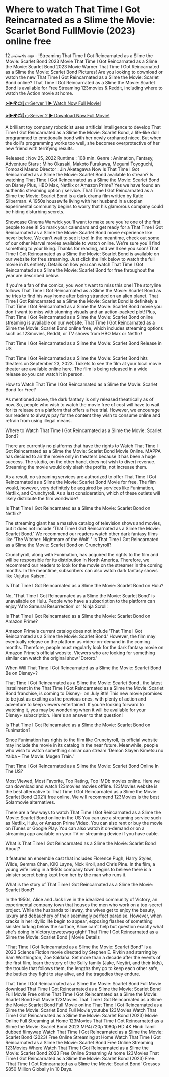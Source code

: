 # Where to watch That Time I Got Reincarnated as a Slime the Movie: Scarlet Bond FullMovie (2023) online free

12 𝓂𝒾𝓃𝓊𝓉𝑒𝓈 𝒶𝑔𝑜 - !Streaming That Time I Got Reincarnated as a Slime the Movie: Scarlet Bond 2023 Movie That Time I Got Reincarnated as a Slime the Movie: Scarlet Bond 2023 Movie Warner That Time I Got Reincarnated as a Slime the Movie: Scarlet Bond Pictures! Are you looking to download or watch the new That Time I Got Reincarnated as a Slime the Movie: Scarlet Bond online? That Time I Got Reincarnated as a Slime the Movie: Scarlet Bond is available for Free Streaming 123movies & Reddit, including where to watch the Action movie at home.

[➤►🌍📺📱👉Server 1 ► Watch Now Full Movie!](https://hotflix-32.org/en/876792/that-time-i-got-reincarnated-as-a-slime-the-movie-scarlet-bond)

[➤►🌍📺📱👉Server 2 ► Download Now Full Movie!](https://hotflix-32.org/en/876792/that-time-i-got-reincarnated-as-a-slime-the-movie-scarlet-bond)

A brilliant toy company roboticist uses artificial intelligence to develop That Time I Got Reincarnated as a Slime the Movie: Scarlet Bond, a life-like doll programmed to emotionally bond with her newly orphaned niece. But when the doll's programming works too well, she becomes overprotective of her new friend with terrifying results.

Released : Nov 25, 2022
Runtime : 108 min.
Genre : Animation, Fantasy, Adventure
Stars : Miho Okasaki, Makoto Furukawa, Megumi Toyoguchi, Tomoaki Maeno
Director : Jin Aketagawa
Now Is That Time I Got Reincarnated as a Slime the Movie: Scarlet Bond available to stream? Is watching That Time I Got Reincarnated as a Slime the Movie: Scarlet Bond on Disney Plus, HBO Max, Netflix or Amazon Prime? Yes we have found an authentic streaming option / service. That Time I Got Reincarnated as a Slime the Movie: Scarlet Bond is a dark drama film written by Katie Silberman. A 1950s housewife living with her husband in a utopian experimental community begins to worry that his glamorous company could be hiding disturbing secrets.

Showcase Cinema Warwick you'll want to make sure you're one of the first people to see it! So mark your calendars and get ready for a That Time I Got Reincarnated as a Slime the Movie: Scarlet Bond movie experience like never before. We can't wait to see it too! In the meantime, check out some of our other Marvel movies available to watch online. We're sure you'll find something to your liking. Thanks for reading, and we'll see you soon! That Time I Got Reincarnated as a Slime the Movie: Scarlet Bond is available on our website for free streaming. Just click the link below to watch the full movie in its entirety. Details on how you can watch That Time I Got Reincarnated as a Slime the Movie: Scarlet Bond for free throughout the year are described below.

If you're a fan of the comics, you won't want to miss this one! The storyline follows That Time I Got Reincarnated as a Slime the Movie: Scarlet Bond as he tries to find his way home after being stranded on an alien planet. That Time I Got Reincarnated as a Slime the Movie: Scarlet Bond is definitely a That Time I Got Reincarnated as a Slime the Movie: Scarlet Bond movie you don't want to miss with stunning visuals and an action-packed plot! Plus, That Time I Got Reincarnated as a Slime the Movie: Scarlet Bond online streaming is available on our website. That Time I Got Reincarnated as a Slime the Movie: Scarlet Bond online free, which includes streaming options such as 123movies, Reddit, or TV shows from HBO Max or Netflix!

That Time I Got Reincarnated as a Slime the Movie: Scarlet Bond Release in US

That Time I Got Reincarnated as a Slime the Movie: Scarlet Bond hits theaters on September 23, 2023. Tickets to see the film at your local movie theater are available online here. The film is being released in a wide release so you can watch it in person.

How to Watch That Time I Got Reincarnated as a Slime the Movie: Scarlet Bond for Free?

As mentioned above, the dark fantasy is only released theatrically as of now. So, people who wish to watch the movie free of cost will have to wait for its release on a platform that offers a free trial. However, we encourage our readers to always pay for the content they wish to consume online and refrain from using illegal means.

Where to Watch That Time I Got Reincarnated as a Slime the Movie: Scarlet Bond?

There are currently no platforms that have the rights to Watch That Time I Got Reincarnated as a Slime the Movie: Scarlet Bond Movie Online. MAPPA has decided to air the movie only in theaters because it has been a huge success. The studio, on the other hand, does not wish to divert revenue. Streaming the movie would only slash the profits, not increase them.

As a result, no streaming services are authorized to offer That Time I Got Reincarnated as a Slime the Movie: Scarlet Bond Movie for free. The film would, however, very definitely be acquired by services like Funimation, Netflix, and Crunchyroll. As a last consideration, which of these outlets will likely distribute the film worldwide?

Is That Time I Got Reincarnated as a Slime the Movie: Scarlet Bond on Netflix?

The streaming giant has a massive catalog of television shows and movies, but it does not include 'That Time I Got Reincarnated as a Slime the Movie: Scarlet Bond.' We recommend our readers watch other dark fantasy films like 'The Witcher: Nightmare of the Wolf.
'
Is That Time I Got Reincarnated as a Slime the Movie: Scarlet Bond on Crunchyroll?

Crunchyroll, along with Funimation, has acquired the rights to the film and will be responsible for its distribution in North America. Therefore, we recommend our readers to look for the movie on the streamer in the coming months. In the meantime, subscribers can also watch dark fantasy shows like 'Jujutsu Kaisen.'

Is That Time I Got Reincarnated as a Slime the Movie: Scarlet Bond on Hulu?

No, 'That Time I Got Reincarnated as a Slime the Movie: Scarlet Bond' is unavailable on Hulu. People who have a subscription to the platform can enjoy 'Afro Samurai Resurrection' or 'Ninja Scroll.'

Is That Time I Got Reincarnated as a Slime the Movie: Scarlet Bond on Amazon Prime?

Amazon Prime's current catalog does not include 'That Time I Got Reincarnated as a Slime the Movie: Scarlet Bond.' However, the film may eventually release on the platform as video-on-demand in the coming months. Therefore, people must regularly look for the dark fantasy movie on Amazon Prime's official website. Viewers who are looking for something similar can watch the original show 'Dororo.'

When Will That Time I Got Reincarnated as a Slime the Movie: Scarlet Bond Be on Disney+?

That Time I Got Reincarnated as a Slime the Movie: Scarlet Bond , the latest installment in the That Time I Got Reincarnated as a Slime the Movie: Scarlet Bond franchise, is coming to Disney+ on July 8th! This new movie promises to be just as exciting as the previous ones, with plenty of action and adventure to keep viewers entertained. If you're looking forward to watching it, you may be wondering when it will be available for your Disney+ subscription. Here's an answer to that question!

Is That Time I Got Reincarnated as a Slime the Movie: Scarlet Bond on Funimation?

Since Funimation has rights to the film like Crunchyroll, its official website may include the movie in its catalog in the near future. Meanwhile, people who wish to watch something similar can stream 'Demon Slayer: Kimetsu no Yaiba – The Movie: Mugen Train.'

That Time I Got Reincarnated as a Slime the Movie: Scarlet Bond Online In The US?

Most Viewed, Most Favorite, Top Rating, Top IMDb movies online. Here we can download and watch 123movies movies offline. 123Movies website is the best alternative to That Time I Got Reincarnated as a Slime the Movie: Scarlet Bond (2021) free online. We will recommend 123Movies is the best Solarmovie alternatives.

There are a few ways to watch That Time I Got Reincarnated as a Slime the Movie: Scarlet Bond online in the US You can use a streaming service such as Netflix, Hulu, or Amazon Prime Video. You can also rent or buy the movie on iTunes or Google Play. You can also watch it on-demand or on a streaming app available on your TV or streaming device if you have cable.

What is That Time I Got Reincarnated as a Slime the Movie: Scarlet Bond About?

It features an ensemble cast that includes Florence Pugh, Harry Styles, Wilde, Gemma Chan, KiKi Layne, Nick Kroll, and Chris Pine. In the film, a young wife living in a 1950s company town begins to believe there is a sinister secret being kept from her by the man who runs it.

What is the story of That Time I Got Reincarnated as a Slime the Movie: Scarlet Bond?

In the 1950s, Alice and Jack live in the idealized community of Victory, an experimental company town that houses the men who work on a top-secret project. While the husbands toil away, the wives get to enjoy the beauty, luxury and debauchery of their seemingly perfect paradise. However, when cracks in her idyllic life begin to appear, exposing flashes of something sinister lurking below the surface, Alice can't help but question exactly what she's doing in Victory.tqwetewsg gfghf
That Time I Got Reincarnated as a Slime the Movie: Scarlet Bond | Movie Details

"That Time I Got Reincarnated as a Slime the Movie: Scarlet Bond" is a 2023 Science Fiction movie directed by Stephen E. Rivkin and starring by Sam Worthington, Zoe Saldaña. Set more than a decade after the events of the first film, learn the story of the Sully family (Jake, Neytiri, and their kids), the trouble that follows them, the lengths they go to keep each other safe, the battles they fight to stay alive, and the tragedies they endure.

That Time I Got Reincarnated as a Slime the Movie: Scarlet Bond Full Movie download
That Time I Got Reincarnated as a Slime the Movie: Scarlet Bond Full Movie Free online
That Time I Got Reincarnated as a Slime the Movie: Scarlet Bond Full Movie 123Movies
That Time I Got Reincarnated as a Slime the Movie: Scarlet Bond Full Movie online
That Time I Got Reincarnated as a Slime the Movie: Scarlet Bond Full Movie youtube
123Movies Watch That Time I Got Reincarnated as a Slime the Movie: Scarlet Bond (2023) Movie Online Full Streaming at Home
123Movies That Time I Got Reincarnated as a Slime the Movie: Scarlet Bond 2023 MP4/720p 1080p HD 4K Hindi Tamil dubbed filmywap
Watch That Time I Got Reincarnated as a Slime the Movie: Scarlet Bond (2023) Free Online Streaming at Home
Watch That Time I Got Reincarnated as a Slime the Movie: Scarlet Bond Free Online Streaming
123Movies Where Watch That Time I Got Reincarnated as a Slime the Movie: Scarlet Bond 2023 Free Online Streaming At home
123Movies That Time I Got Reincarnated as a Slime the Movie: Scarlet Bond (2023) Free: 'That Time I Got Reincarnated as a Slime the Movie: Scarlet Bond' Crosses $850 Million Globally in 10 Days.
